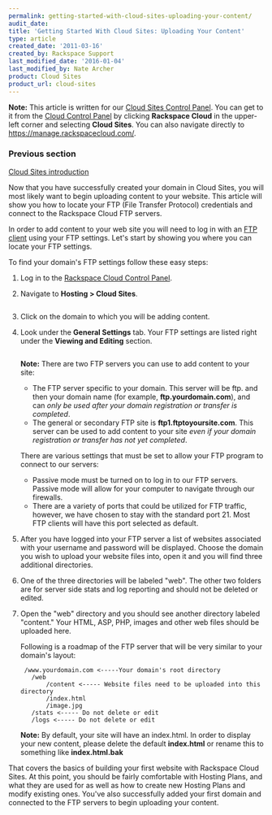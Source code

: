 ```yaml
---
permalink: getting-started-with-cloud-sites-uploading-your-content/
audit_date:
title: 'Getting Started With Cloud Sites: Uploading Your Content'
type: article
created_date: '2011-03-16'
created_by: Rackspace Support
last_modified_date: '2016-01-04'
last_modified_by: Nate Archer
product: Cloud Sites
product_url: cloud-sites
---
```


**Note:** This article is written for our [Cloud Sites Control Panel](https://manage.rackspacecloud.com/). You can get to it from the [Cloud Control Panel](https://mycloud.rackspace.com) by clicking **Rackspace Cloud** in the upper-left corner and selecting **Cloud Sites**. You can also navigate directly to <https://manage.rackspacecloud.com/>.

### Previous section

[Cloud Sites introduction](/how-to/cloud-sites)

Now that you have successfully created your domain in Cloud Sites,
you will most likely want to begin uploading content to your website.
This article will show you how to locate your FTP (File Transfer
Protocol) credentials and connect to the Rackspace Cloud FTP servers.

In order to add content to your web site you will need to log in with an
[FTP client](/how-to/getting-started-with-cloud-sites-ftpsshfsftp-clients "What FTP software should I use?") using your FTP settings. Let's start by showing you where you can locate
your FTP settings.

To find your domain's FTP settings follow these easy steps:

1.  Log in to the [Rackspace Cloud Control Panel](http://manage.rackspacecloud.com).
2.  Navigate to **Hosting > Cloud Sites**.

    <img src="{% asset_path cloud-sites/getting-started-with-cloud-sites-uploading-your-content/CSites_MainNav_09.png %}" alt="" />

3.  Click on the domain to which you will be adding content.
4.  Look under the **General Settings** tab. Your FTP settings are
    listed right under the **Viewing and Editing** section.

    <img src="{% asset_path cloud-sites/getting-started-with-cloud-sites-uploading-your-content/ftpserver.png %}" alt="" />

    **Note:** There are two FTP servers you can use to add content to
    your site:

    -   The FTP server specific to your domain. This server will be ftp.
        and then your domain name (for example, **ftp.yourdomain.com**),
        and can *only be used after your domain registration or
        transfer is completed*.
    -   The general or secondary FTP site is **ftp1.ftptoyoursite.com**.
        This server can be used to add content to your site *even if
        your domain registration or transfer has not yet completed*.

    There are various settings that must be set to allow your FTP
    program to connect to our servers:

    -   Passive mode must be turned on to log in to our FTP servers.
        Passive mode will allow for your computer to navigate through
        our firewalls.
    -   There are a variety of ports that could be utilized for FTP
        traffic, however, we have chosen to stay with the standard
        port 21. Most FTP clients will have this port selected
        as default.

5.  After you have logged into your FTP server a list of websites
    associated with your username and password will be displayed. Choose
    the domain you wish to upload your website files into, open it and
    you will find three additional directories.
6.  One of the three directories will be labeled "web". The other two
    folders are for server side stats and log reporting and should not
    be deleted or edited.
7.  Open the "web" directory and you should see another directory
    labeled "content." Your HTML, ASP, PHP, images and other web files
    should be uploaded here.

    Following is a roadmap of the FTP server that will be very similar to
    your domain's layout:

         /www.yourdomain.com <-----Your domain's root directory
           /web
               /content <----- Website files need to be uploaded into this directory
               /index.html
               /image.jpg
           /stats <----- Do not delete or edit
           /logs <----- Do not delete or edit

    **Note:** By default, your site will have an index.html. In order
    to display your new content, please delete the default **index.html** or
    rename this to something like **index.html.bak**

That covers the basics of building your first website with Rackspace
Cloud Sites. At this point, you should be fairly comfortable with
Hosting Plans, and what they are used for as well as how to create new
Hosting Plans and modify existing ones.  You've also successfully added
your first domain and connected to the FTP servers to begin uploading
your content.
